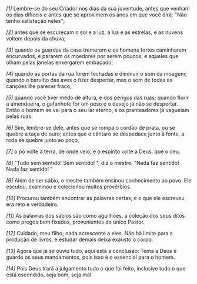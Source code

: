 *[1]* Lembre-se do seu Criador nos dias da sua juventude, antes que venham os dias difíceis e antes que se aproximem os anos em que você dirá: "Não tenho satisfação neles";

*[2]* antes que se escureçam o sol e a luz, a lua e as estrelas, e as nuvens voltem depois da chuva;

*[3]* quando os guardas da casa tremerem e os homens fortes caminharem encurvados, e pararem os moedores por serem poucos, e aqueles que olham pelas janelas enxergarem embaçado;

*[4]* quando as portas da rua forem fechadas e diminuir o som da moagem; quando o barulho das aves o fizer despertar, mas o som de todas as canções lhe parecer fraco;

*[5]* quando você tiver medo de altura, e dos perigos das ruas; quando florir a amendoeira, o gafanhoto for um peso e o desejo já não se despertar. Então o homem se vai para o seu lar eterno, e os pranteadores já vagueiam pelas ruas.

*[6]* Sim, lembre-se dele, antes que se rompa o cordão de prata, ou se quebre a taça de ouro; antes que o cântaro se despedace junto à fonte, a roda se quebre junto ao poço,

*[7]* o pó volte à terra, de onde veio, e o espírito volte a Deus, que o deu.

*[8]* "Tudo sem sentido! Sem sentido! ", diz o mestre. "Nada faz sentido! Nada faz sentido! "

*[9]* Além de ser sábio, o mestre também ensinou conhecimento ao povo. Ele escutou, examinou e colecionou muitos provérbios.

*[10]* Procurou também encontrar as palavras certas, e o que ele escreveu era reto e verdadeiro.

*[11]* As palavras dos sábios são como aguilhões, a coleção dos seus ditos como pregos bem fixados, provenientes do único Pastor.

*[12]* Cuidado, meu filho; nada acrescente a eles. Não há limite para a produção de livros, e estudar demais deixa exausto o corpo.

*[13]* Agora que já se ouviu tudo, aqui está a conclusão: Tema a Deus e guarde os seus mandamentos, pois isso é o essencial para o homem.

*[14]* Pois Deus trará a julgamento tudo o que foi feito, inclusive tudo o que está escondido, seja bom, seja mal.


